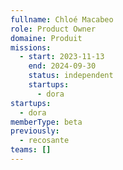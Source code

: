 ```yaml
---
fullname: Chloé Macabeo
role: Product Owner
domaine: Produit
missions:
  - start: 2023-11-13
    end: 2024-09-30
    status: independent
    startups:
      - dora
startups:
  - dora
memberType: beta
previously:
  - recosante
teams: []
---
```

